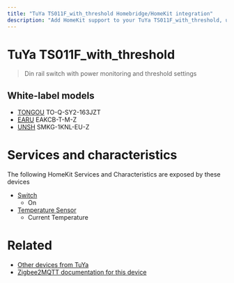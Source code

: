 ```yaml
---
title: "TuYa TS011F_with_threshold Homebridge/HomeKit integration"
description: "Add HomeKit support to your TuYa TS011F_with_threshold, using Homebridge, Zigbee2MQTT and homebridge-z2m."
---
```

<!---
This file has been GENERATED using src/docgen/docgen.ts
DO NOT EDIT THIS FILE MANUALLY!
-->
# TuYa TS011F_with_threshold
> Din rail switch with power monitoring and threshold settings


## White-label models
* [TONGOU](../index.md#tongou) TO-Q-SY2-163JZT
* [EARU](../index.md#earu) EAKCB-T-M-Z
* [UNSH](../index.md#unsh) SMKG-1KNL-EU-Z

# Services and characteristics
The following HomeKit Services and Characteristics are exposed by
these devices

* [Switch](../../switch.md)
  * On
* [Temperature Sensor](../../sensors.md)
  * Current Temperature


# Related
* [Other devices from TuYa](../index.md#tuya)
* [Zigbee2MQTT documentation for this device](https://www.zigbee2mqtt.io/devices/TS011F_with_threshold.html)